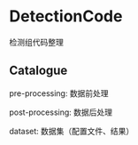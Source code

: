# DetectionCode
检测组代码整理

## Catalogue

pre-processing: 数据前处理

post-processing: 数据后处理

dataset: 数据集（配置文件、结果）
